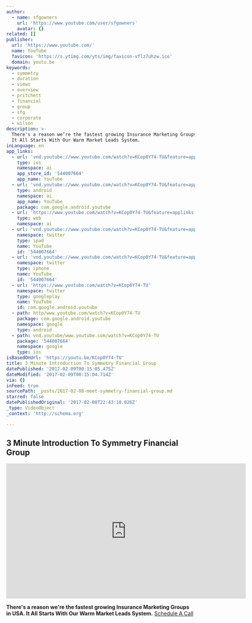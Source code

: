 ```yaml
---
author:
  - name: sfgowners
    url: 'https://www.youtube.com/user/sfgowners'
    avatar: {}
related: []
publisher:
  url: 'https://www.youtube.com/'
  name: YouTube
  favicon: 'https://s.ytimg.com/yts/img/favicon-vflz7uhzw.ico'
  domain: youtu.be
keywords:
  - symmetry
  - duration
  - views
  - overview
  - pritchett
  - financial
  - group
  - sfg
  - corporate
  - wilson
description: >-
  There's a reason we’re the fastest growing Insurance Marketing Groups in USA.
  It All Starts With Our Warm Market Leads System.
inLanguage: en
app_links:
  - url: 'vnd.youtube://www.youtube.com/watch?v=KCop0Y74-TU&feature=applinks'
    type: ios
    namespace: ai
    app_store_id: '544007664'
    app_name: YouTube
  - url: 'vnd.youtube://www.youtube.com/watch?v=KCop0Y74-TU&feature=applinks'
    type: android
    namespace: ai
    app_name: YouTube
    package: com.google.android.youtube
  - url: 'https://www.youtube.com/watch?v=KCop0Y74-TU&feature=applinks'
    type: web
    namespace: ai
  - url: 'vnd.youtube://www.youtube.com/watch?v=KCop0Y74-TU&feature=applinks'
    namespace: twitter
    type: ipad
    name: YouTube
    id: '544007664'
  - url: 'vnd.youtube://www.youtube.com/watch?v=KCop0Y74-TU&feature=applinks'
    namespace: twitter
    type: iphone
    name: YouTube
    id: '544007664'
  - url: 'https://www.youtube.com/watch?v=KCop0Y74-TU'
    namespace: twitter
    type: googleplay
    name: YouTube
    id: com.google.android.youtube
  - path: http/www.youtube.com/watch?v=KCop0Y74-TU
    package: com.google.android.youtube
    namespace: google
    type: android
  - path: vnd.youtube/www.youtube.com/watch?v=KCop0Y74-TU
    package: '544007664'
    namespace: google
    type: ios
isBasedOnUrl: 'https://youtu.be/KCop0Y74-TU'
title: 3 Minute Introduction To Symmetry Financial Group
datePublished: '2017-02-09T00:15:05.475Z'
dateModified: '2017-02-09T00:15:04.714Z'
via: {}
inFeed: true
sourcePath: _posts/2017-02-08-meet-symmetry-financial-group.md
starred: false
datePublishedOriginal: '2017-02-08T22:43:10.026Z'
_type: VideoObject
_context: 'http://schema.org'

---
```

## 3 Minute Introduction To Symmetry Financial Group

<iframe src="https://cdn.embedly.com/widgets/media.html?src=https%3A%2F%2Fwww.youtube.com%2Fembed%2FKCop0Y74-TU%3Ffeature%3Doembed&amp;url=http%3A%2F%2Fwww.youtube.com%2Fwatch%3Fv%3DKCop0Y74-TU&amp;image=https%3A%2F%2Fi.ytimg.com%2Fvi%2FKCop0Y74-TU%2Fhqdefault.jpg&amp;key=b7d04c9b404c499eba89ee7072e1c4f7&amp;type=text%2Fhtml&amp;schema=youtube" width="640" height="360" scrolling="no" frameborder="0" allowfullscreen="" style=""></iframe>

**There's a reason we're the fastest growing Insurance Marketing Groups in USA. It All Starts With Our Warm Market Leads System.**
[Schedule A Call][0]

[0]: https://calendly.com/surewaytolive/15min/02-08-2017?back=1